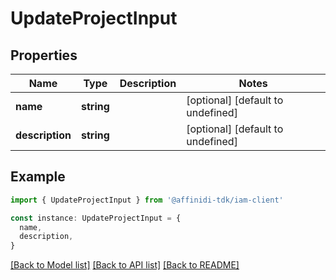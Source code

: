 # UpdateProjectInput

## Properties

| Name            | Type       | Description | Notes                             |
| --------------- | ---------- | ----------- | --------------------------------- |
| **name**        | **string** |             | [optional] [default to undefined] |
| **description** | **string** |             | [optional] [default to undefined] |

## Example

```typescript
import { UpdateProjectInput } from '@affinidi-tdk/iam-client'

const instance: UpdateProjectInput = {
  name,
  description,
}
```

[[Back to Model list]](../README.md#documentation-for-models) [[Back to API list]](../README.md#documentation-for-api-endpoints) [[Back to README]](../README.md)
